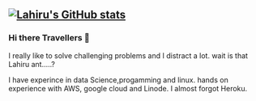 ## [![Lahiru's GitHub stats](https://github-readme-stats.vercel.app/api?username=LhrSupun&show_icons=true&theme=github_dark&hide_title=true&count_private=true)](https://github.com/LhrSupun)

### Hi there Travellers 👋

I really like to solve challenging problems and I distract a lot.
wait is that Lahiru ant.....?

I have experince in data Science,progamming and linux. hands on experience with AWS, google cloud and Linode. I almost forgot Heroku.

